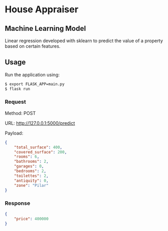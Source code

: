 # House Appraiser

## Machine Learning Model

Linear regression developed with sklearn to predict the value of a property based on certain features.

## Usage

Run the application using:

```bash
$ export FLASK_APP=main.py
$ flask run
```

### Request

Method: POST

URL: http://127.0.0.1:5000/predict

Payload:
```json
{
    "total_surface": 400,
    "covered_surface": 200,
    "rooms": 6,
    "bathrooms": 2,
    "garages": 0,
    "bedrooms": 2,
    "toilettes": 2,
    "antiquity": 0,
    "zone": "Pilar"
}
```

### Response
```json
{
    "price": 400000
}
```
